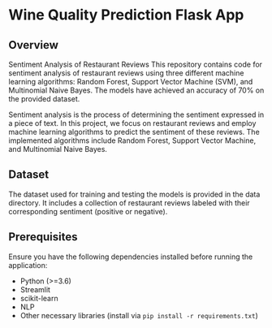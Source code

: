 # Wine Quality Prediction Flask App

## Overview

Sentiment Analysis of Restaurant Reviews
This repository contains code for sentiment analysis of restaurant reviews using three different machine learning algorithms: Random Forest, Support Vector Machine (SVM), and Multinomial Naive Bayes. The models have achieved an accuracy of 70% on the provided dataset.

Sentiment analysis is the process of determining the sentiment expressed in a piece of text. In this project, we focus on restaurant reviews and employ machine learning algorithms to predict the sentiment of these reviews. The implemented algorithms include Random Forest, Support Vector Machine, and Multinomial Naive Bayes.

## Dataset
The dataset used for training and testing the models is provided in the data directory. It includes a collection of restaurant reviews labeled with their corresponding sentiment (positive or negative).

## Prerequisites
Ensure you have the following dependencies installed before running the application:

- Python (>=3.6)
- Streamlit
- scikit-learn
- NLP
- Other necessary libraries (install via `pip install -r requirements.txt`)
